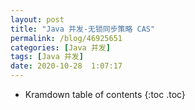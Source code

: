 ```yaml
---
layout: post
title: "Java 并发-无锁同步策略 CAS"
permalink: /blog/46925651
categories: [Java 并发]
tags: [Java 并发]
date: 2020-10-28  1:07:17
---
```


* Kramdown table of contents
{:toc .toc}
